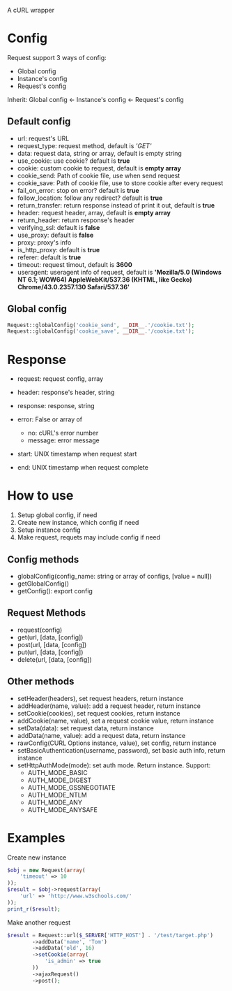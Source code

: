 A cURL wrapper

# Config
Request support 3 ways of config:
- Global config
- Instance's config
- Request's config

Inherit: Global config <- Instance's config <- Request's config

## Default config
- url: request's URL
- request_type: request method, default is *'GET'*
- data: request data, string or array, default is empty string
- use_cookie: use cookie? default is **true**
- cookie: custom cookie to request, default is **empty array**
- cookie_send: Path of cookie file, use when send request
- cookie_save: Path of cookie file, use to store cookie after every request
- fail_on_error: stop on error? default is **true**
- follow_location: follow any redirect? default is **true**
- return_transfer: return response instead of print it out, default is **true**
- header: request header, array, default is **empty array**
- return_header: return response's header
- verifying_ssl: default is **false**
- use_proxy: default is **false**
- proxy: proxy's info
- is_http_proxy: default is **true**
- referer: default is **true**
- timeout: request timout, default is **3600**
- useragent: useragent info of request, default is **'Mozilla/5.0 (Windows NT 6.1; WOW64) AppleWebKit/537.36 (KHTML, like Gecko) Chrome/43.0.2357.130 Safari/537.36'**

## Global config
```php
Request::globalConfig('cookie_send', __DIR__.'/cookie.txt');
Request::globalConfig('cookie_save', __DIR__.'/cookie.txt');
```


# Response
- request: request config, array
- header: response's header, string
- response: response, string
- error: False or array of
    + no: cURL's error number
    + message: error message

- start: UNIX timestamp when request start
- end: UNIX timestamp when request complete


# How to use

1. Setup global config, if need
2. Create new instance, which config if need
3. Setup instance config
4. Make request, requets may include config if need

## Config methods
- globalConfig(config_name: string or array of configs, [value = null])
- getGlobalConfig()
- getConfig(): export config

## Request Methods
- request(config)
- get(url, [data, [config])
- post(url, [data, [config])
- put(url, [data, [config])
- delete(url, [data, [config])

## Other methods
- setHeader(headers), set request headers, return instance
- addHeader(name, value): add a request header, return instance
- setCookie(cookies), set request cookies, return instance
- addCookie(name, value), set a request cookie value, return instance
- setData(data): set request data, return instance
- addData(name, value): add a request data, return instance
- rawConfig(CURL Options instance, value), set config, return instance
- setBasicAuthentication(username, password), set basic auth info, return instance
- setHttpAuthMode(mode): set auth mode. Return instance. Support:
    - AUTH_MODE_BASIC
    - AUTH_MODE_DIGEST
    - AUTH_MODE_GSSNEGOTIATE
    - AUTH_MODE_NTLM
    - AUTH_MODE_ANY 
    - AUTH_MODE_ANYSAFE 

# Examples
Create new instance
```php
$obj = new Request(array(
    'timeout' => 10
));
$result = $obj->request(array(
    'url' => 'http://www.w3schools.com/'
));
print_r($result);
```

Make another request
```php
$result = Request::url($_SERVER['HTTP_HOST'] . '/test/target.php')
        ->addData('name', 'Tom')
        ->addData('old', 16)
        ->setCookie(array(
            'is_admin' => true
        ))
        ->ajaxRequest()
        ->post();
```
















